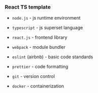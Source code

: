 ### React TS template

-   `node.js` - js runtime environment

-   `typescript` - js superset language

-   `react.js` - frontend library

-   `webpack` - module bundler

-   `eslint` (airbnb) - basic code standards

-   `prettier` - code formatting

-   `git` - version control

-   `docker` - containerization
